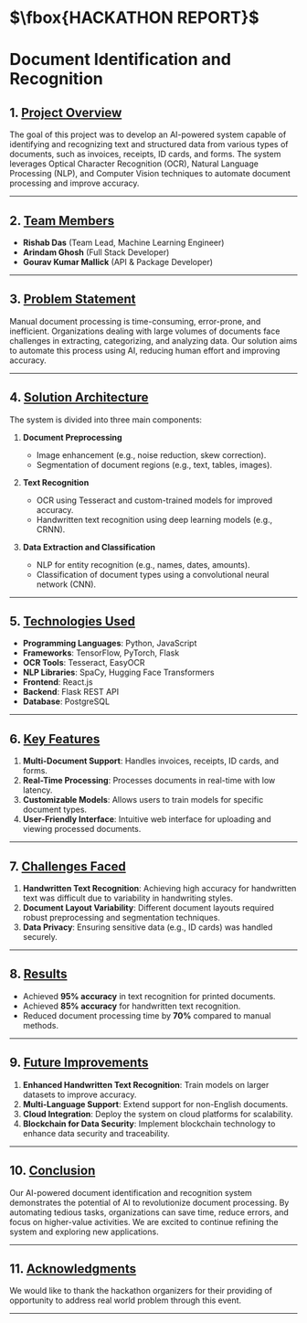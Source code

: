 # $\fbox{HACKATHON REPORT}$

# Document Identification and Recognition

## **1. <u>Project Overview</u>**
The goal of this project was to develop an AI-powered system capable of identifying and recognizing text and structured data from various types of documents, such as invoices, receipts, ID cards, and forms. The system leverages Optical Character Recognition (OCR), Natural Language Processing (NLP), and Computer Vision techniques to automate document processing and improve accuracy.

---

## **2. <u>Team Members</u>**
- **Rishab Das** (Team Lead, Machine Learning Engineer)
- **Arindam Ghosh** (Full Stack Developer)
- **Gourav Kumar Mallick** (API & Package Developer)

---

## **3. <u>Problem Statement</u>**
Manual document processing is time-consuming, error-prone, and inefficient. Organizations dealing with large volumes of documents face challenges in extracting, categorizing, and analyzing data. Our solution aims to automate this process using AI, reducing human effort and improving accuracy.

---

## **4. <u>Solution Architecture</u>**
The system is divided into three main components:

1. **Document Preprocessing**
   - Image enhancement (e.g., noise reduction, skew correction).
   - Segmentation of document regions (e.g., text, tables, images).

2. **Text Recognition**
   - OCR using Tesseract and custom-trained models for improved accuracy.
   - Handwritten text recognition using deep learning models (e.g., CRNN).

3. **Data Extraction and Classification**
   - NLP for entity recognition (e.g., names, dates, amounts).
   - Classification of document types using a convolutional neural network (CNN).

---

## **5. <u>Technologies Used</u>**
- **Programming Languages**: Python, JavaScript
- **Frameworks**: TensorFlow, PyTorch, Flask
- **OCR Tools**: Tesseract, EasyOCR
- **NLP Libraries**: SpaCy, Hugging Face Transformers
- **Frontend**: React.js
- **Backend**: Flask REST API
- **Database**: PostgreSQL

---

## **6. <u>Key Features</u>**
1. **Multi-Document Support**: Handles invoices, receipts, ID cards, and forms.
2. **Real-Time Processing**: Processes documents in real-time with low latency.
3. **Customizable Models**: Allows users to train models for specific document types.
4. **User-Friendly Interface**: Intuitive web interface for uploading and viewing processed documents.

---

## **7. <u>Challenges Faced</u>**
1. **Handwritten Text Recognition**: Achieving high accuracy for handwritten text was difficult due to variability in handwriting styles.
2. **Document Layout Variability**: Different document layouts required robust preprocessing and segmentation techniques.
3. **Data Privacy**: Ensuring sensitive data (e.g., ID cards) was handled securely.

---

## **8. <u>Results</u>**
- Achieved **95% accuracy** in text recognition for printed documents.
- Achieved **85% accuracy** for handwritten text recognition.
- Reduced document processing time by **70%** compared to manual methods.

---

## **9. <u>Future Improvements</u>**
1. **Enhanced Handwritten Text Recognition**: Train models on larger datasets to improve accuracy.
2. **Multi-Language Support**: Extend support for non-English documents.
3. **Cloud Integration**: Deploy the system on cloud platforms for scalability.
4. **Blockchain for Data Security**: Implement blockchain technology to enhance data security and traceability.

---

## **10. <u>Conclusion</u>**
Our AI-powered document identification and recognition system demonstrates the potential of AI to revolutionize document processing. By automating tedious tasks, organizations can save time, reduce errors, and focus on higher-value activities. We are excited to continue refining the system and exploring new applications.

---

## **11. <u>Acknowledgments</u>**
We would like to thank the hackathon organizers for their providing of opportunity to address real world problem through this event.

---
